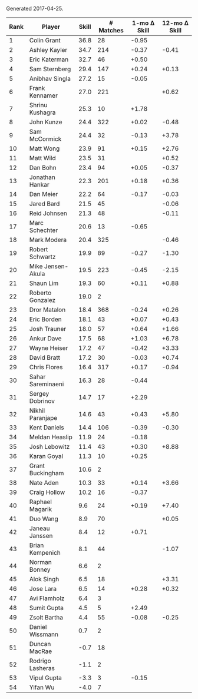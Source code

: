 Generated 2017-04-25.

| Rank | Player            | Skill | # Matches | 1-mo Δ Skill | 12-mo Δ Skill |
|------|-------------------|-------|-----------|--------------|---------------|
|    1 | Colin Grant       |  36.8 |        28 |        -0.95 |               |
|    2 | Ashley Kayler     |  34.7 |       214 |        -0.37 |         -0.41 |
|    3 | Eric Katerman     |  32.7 |        46 |        +0.50 |               |
|    4 | Sam Sternberg     |  29.4 |       147 |        +0.24 |         +0.13 |
|    5 | Anibhav Singla    |  27.2 |        15 |        -0.05 |               |
|    6 | Frank Kennamer    |  27.0 |       221 |              |         +0.62 |
|    7 | Shrinu Kushagra   |  25.3 |        10 |        +1.78 |               |
|    8 | John Kunze        |  24.4 |       322 |        +0.02 |         -0.48 |
|    9 | Sam McCormick     |  24.4 |        32 |        -0.13 |         +3.78 |
|   10 | Matt Wong         |  23.9 |        91 |        +0.15 |         +2.76 |
|   11 | Matt Wild         |  23.5 |        31 |              |         +0.52 |
|   12 | Dan Bohn          |  23.4 |        94 |        +0.05 |         -0.37 |
|   13 | Jonathan Hankar   |  22.3 |       201 |        +0.18 |         +0.36 |
|   14 | Dan Meier         |  22.2 |        64 |        -0.17 |         -0.03 |
|   15 | Jared Bard        |  21.5 |        45 |              |         -0.06 |
|   16 | Reid Johnsen      |  21.3 |        48 |              |         -0.11 |
|   17 | Marc Schechter    |  20.6 |        13 |        -0.65 |               |
|   18 | Mark Modera       |  20.4 |       325 |              |         -0.46 |
|   19 | Robert Schwartz   |  19.9 |        89 |        -0.27 |         -1.30 |
|   20 | Mike Jensen-Akula |  19.5 |       223 |        -0.45 |         -2.15 |
|   21 | Shaun Lim         |  19.3 |        60 |        +0.11 |         +0.88 |
|   22 | Roberto Gonzalez  |  19.0 |         2 |              |               |
|   23 | Dror Matalon      |  18.4 |       368 |        -0.24 |         +0.26 |
|   24 | Eric Borden       |  18.1 |        43 |        +0.07 |         +0.43 |
|   25 | Josh Trauner      |  18.0 |        57 |        +0.64 |         +1.66 |
|   26 | Ankur Dave        |  17.5 |        68 |        +1.03 |         +6.78 |
|   27 | Wayne Heiser      |  17.2 |        47 |        -0.42 |         +3.33 |
|   28 | David Bratt       |  17.2 |        30 |        -0.03 |         +0.74 |
|   29 | Chris Flores      |  16.4 |       317 |        +0.17 |         -0.94 |
|   30 | Sahar Sareminaeni |  16.3 |        28 |        -0.44 |               |
|   31 | Sergey Dobrinov   |  14.7 |        17 |        +2.29 |               |
|   32 | Nikhil Paranjape  |  14.6 |        43 |        +0.43 |         +5.80 |
|   33 | Kent Daniels      |  14.4 |       106 |        -0.39 |         -0.30 |
|   34 | Meldan Heaslip    |  11.9 |        24 |        -0.18 |               |
|   35 | Josh Lebowitz     |  11.4 |        43 |        +0.30 |         +8.88 |
|   36 | Karan Goyal       |  11.3 |        10 |        +0.25 |               |
|   37 | Grant Buckingham  |  10.6 |         2 |              |               |
|   38 | Nate Aden         |  10.3 |        33 |        +0.14 |         +3.66 |
|   39 | Craig Hollow      |  10.2 |        16 |        -0.37 |               |
|   40 | Raphael Magarik   |   9.6 |        24 |        +0.19 |         +7.40 |
|   41 | Duo Wang          |   8.9 |        70 |              |         +0.05 |
|   42 | Janeau Janssen    |   8.4 |        12 |        +0.71 |               |
|   43 | Brian Kempenich   |   8.1 |        44 |              |         -1.07 |
|   44 | Norman Bonney     |   6.6 |         2 |              |               |
|   45 | Alok Singh        |   6.5 |        18 |              |         +3.31 |
|   46 | Jose Lara         |   6.5 |        14 |        +0.28 |         +0.32 |
|   47 | Avi Flamholz      |   6.4 |         3 |              |               |
|   48 | Sumit Gupta       |   4.5 |         5 |        +2.49 |               |
|   49 | Zsolt Bartha      |   4.4 |        55 |        -0.08 |         -0.25 |
|   50 | Daniel Wissmann   |   0.7 |         2 |              |               |
|   51 | Duncan MacRae     |  -0.7 |        18 |              |               |
|   52 | Rodrigo Lasheras  |  -1.1 |         2 |              |               |
|   53 | Vipul Gupta       |  -3.3 |         3 |        -0.15 |               |
|   54 | Yifan Wu          |  -4.0 |         7 |              |               |